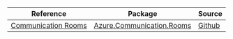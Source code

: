 | Reference | Package | Source |
|---|---|---|
|[Communication Rooms](communication.rooms-readme.md)|[Azure.Communication.Rooms](https://www.nuget.org/packages/Azure.Communication.Rooms)|[Github](https://github.com/Azure/azure-sdk-for-net/blob/main/sdk/communication/Azure.Communication.Rooms)|
